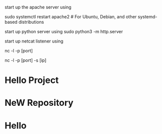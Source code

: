 start up the apache server using

sudo systemctl restart apache2     # For Ubuntu, Debian, and other systemd-based distributions

start up python server using
sudo python3 -m http.server


start up netcat listener using 

nc -l -p [port]

nc -l -p [port] -s [ip]


# Hello Project
# NeW Repository
# Hello
